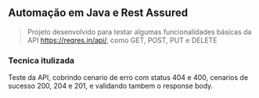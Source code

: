 ## Automação em Java e Rest Assured 

> Projeto desenvolvido para testar algumas funcionalidades básicas da API https://reqres.in/api/, como GET, POST, PUT e DELETE

### Tecnica itulizada
Teste da API, cobrindo cenario de erro com status 404 e 400, cenarios de sucesso 200, 204 e 201, e validando tambem o response body. 
